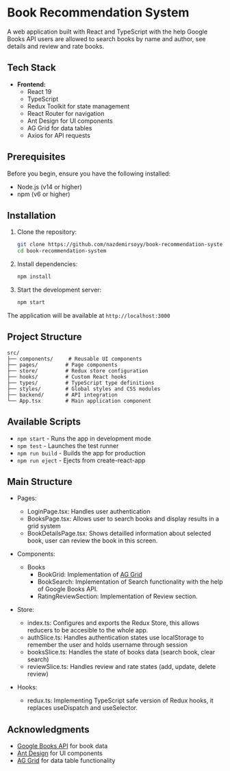 # Book Recommendation System

A web application built with React and TypeScript with the help Google Books API users are allowed to search books by name and author, see details and review and rate books. 


## Tech Stack

- **Frontend:**
  - React 19
  - TypeScript
  - Redux Toolkit for state management
  - React Router for navigation
  - Ant Design for UI components
  - AG Grid for data tables
  - Axios for API requests

## Prerequisites

Before you begin, ensure you have the following installed:
- Node.js (v14 or higher)
- npm (v6 or higher)

## Installation

1. Clone the repository:
   ```bash
   git clone https://github.com/nazdemirsoyy/book-recommendation-system.git
   cd book-recommendation-system
   ```

2. Install dependencies:
   ```bash
   npm install
   ```

3. Start the development server:
   ```bash
   npm start
   ```

The application will be available at `http://localhost:3000`

## Project Structure

```
src/
├── components/     # Reusable UI components
├── pages/         # Page components
├── store/         # Redux store configuration
├── hooks/         # Custom React hooks
├── types/         # TypeScript type definitions
├── styles/        # Global styles and CSS modules
├── backend/       # API integration
└── App.tsx        # Main application component
```

## Available Scripts

- `npm start` - Runs the app in development mode
- `npm test` - Launches the test runner
- `npm run build` - Builds the app for production
- `npm run eject` - Ejects from create-react-app

## Main Structure

- Pages:
    - LoginPage.tsx: Handles user authentication
    - BooksPage.tsx: Allows user to search books and display results in a grid system
    - BookDetailsPage.tsx:  Shows detailled information about selected book, user can review the book in this screen.

- Components:
    - Books
        - BookGrid: Implementation of [AG Grid](https://www.ag-grid.com/react-data-grid/getting-started/)
        - BookSearch: Implementation of Search functionality with the help of Google Books API.
        - RatingReviewSection: Implementation of Review section.

- Store: 
    - index.ts: Configures and exports the Redux Store, this allows reducers to be accesible to the whole app. 
    - authSlice.ts: Handles authentication states use localStorage to remember the user and holds username through session
    - booksSlice.ts: Handles the state of books data (search book, clear search)
    - reviewSlice.ts: Handles review and rate states (add, update, delete review)

- Hooks:
    - redux.ts: Implementing TypeScript safe version of Redux hooks, it replaces useDispatch and useSelector. 


## Acknowledgments

- [Google Books API](https://developers.google.com/books) for book data
- [Ant Design](https://ant.design/) for UI components
- [AG Grid](https://www.ag-grid.com/) for data table functionality